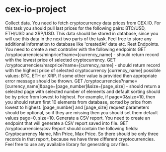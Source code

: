 # cex-io-project
Collect data.
You need to fetch cryptocurrency data prices from CEX.IO. For this task you should pull last prices for the following pairs: BTC/USD, ETH/USD and XRP/USD. This data should be stored in database, since you will use this data in the next two parts of the task. Feel free to store any additional information to database like 'createdAt' date etc.
Rest Endpoints.
You need to create a rest controller with the following endpoints
GET /cryptocurrencies/minprice?name=[currency_name] - should return record with the lowest price of selected cryptocurrency.
GET /cryptocurrencies/maxprice?name=[currency_name] - should return record with the highest price of selected cryptocurrency [currency_name] possible values: BTC, ETH or XRP. If some other value is provided then appropriate error message should be thrown.
GET /cryptocurrencies?name=[currency_name]&page=[page_number]&size=[page_size] - should return a selected page with selected number of elements and default sorting should be by price from lowest to highest. For example, if page=0&size=10, then you should return first 10 elements from database, sorted by price from lowest to highest. [page_number] and [page_size] request parameters should be optional, so if they are missing then you should set them default values page=0, size=10.
Generate a CSV report.
You need to create an endpoint that will generate a CSV report saved into file.
GET /cryptocurrencies/csv Report should contain the following fields: Cryptocurrency Name, Min Price, Max Price. So there should be only three records in that report, because we have three different cryptocurrencies. Feel free to use any available library for generating csv files.
